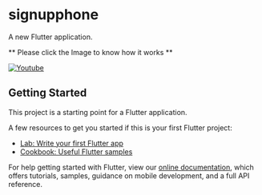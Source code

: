 # signupphone

A new Flutter application.

** Please click the Image to know how it works **

[![Youtube](https://img.youtube.com/vi/2vWF7pqvT88/0.jpg)](https://youtu.be/2vWF7pqvT88)


## Getting Started

This project is a starting point for a Flutter application.

A few resources to get you started if this is your first Flutter project:

- [Lab: Write your first Flutter app](https://flutter.dev/docs/get-started/codelab)
- [Cookbook: Useful Flutter samples](https://flutter.dev/docs/cookbook)

For help getting started with Flutter, view our
[online documentation](https://flutter.dev/docs), which offers tutorials,
samples, guidance on mobile development, and a full API reference.
